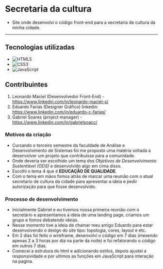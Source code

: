 # Secretaria da cultura
- Site onde desenvolvi o código front-end para a secretaria de cultura da minha cidade.
---------------------
## Tecnologias utilizadas 
- ![HTML5](https://img.shields.io/badge/html5-%23E34F26.svg?style=for-the-badge&logo=html5&logoColor=white)
- ![CSS3](https://img.shields.io/badge/css3-%231572B6.svg?style=for-the-badge&logo=css3&logoColor=white)
- ![JavaScript](https://img.shields.io/badge/javascript-%23323330.svg?style=for-the-badge&logo=javascript&logoColor=%23F7DF1E)
  
## Contribuintes
1. Leonardo Maciel (Desenvolvedor Front-End) - https://www.linkedin.com/in/leonardo-maciel-s/
2. Eduardo Farias (Designer Gráfico) linkedin: https://www.linkedin.com/in/eduardo-c-farias/
3. Gabriel Soares (project manager) - https://www.linkedin.com/in/gabrielsoacc/

### Motivos da criação
- Cursando o terceiro semestre da faculdade de Análise e Desenvolvimento de Sistemas foi me proposto uma matéria voltada a desenvolver um projeto que contribuisse para a comunidade.
- Onde deveria ser escolhido um tema dos *Objetivos de Desenvolvimento Sustentável (ODS)* e desenvolvido algo em cima disso.
- Escolhi o tema 4 que é **EDUCAÇÃO DE QUALIDADE**.
- Com o tema em mãos fomos atrás de marcar uma reunião com o atual secretario de cultura da cidade para apresentar a ideia e pedir autorização para que fosse desenvolvido.

### Processo de desenvolvimento

- Inicialmente Gabriel e eu tivemos nossa primeira reunião com o secretário e apresentamos a ideia de uma landing page, criamos um grupo e fomos debatendo ideias.
- Nesse momento tive a ideia de chamar meu amigo Eduardo para estar desenvolvendo o design do site tipo: topologia, cores, layout e etc.
- Em 2 dias foi feito o wireframe, desenvolvi o código em 7 dias (mexendo apenas 2 a 3 horas por dia na parte da noite) e fui refatorando o código em outros 7 dias.
- Comecei a estrutura do html e adicionando estilos, depois ajustei a responsividade e por ultimos as funções em JavaScript para interação na pagina.

